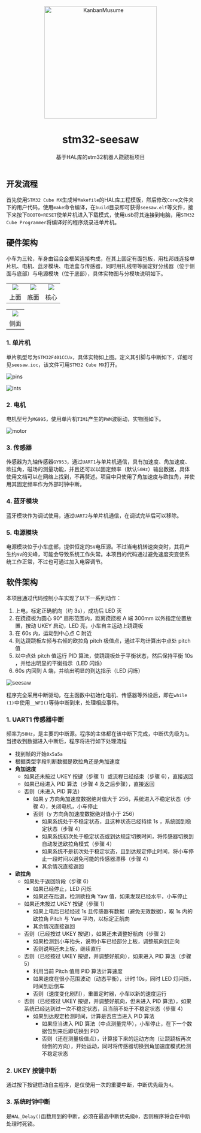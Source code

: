 <div align="center">
  <img src="imgs/head.png" width = "300" height = "300" alt="KanbanMusume"><br>
  <h1>stm32-seesaw</h1>
  基于HAL库的stm32机器人跷跷板项目<br><br>
</div>

## 开发流程
首先使用`STM32 Cube MX`生成带`Makefile`的HAL库工程模版，然后修改`Core`文件夹下的用户代码，使用`make`命令编译，在`build`目录即可获得`seesaw.elf`等文件，接下来按下`BOOT0+RESET`使单片机进入下载模式，使用usb将其连接到电脑，用`STM32 Cube Programmer`将编译好的程序烧录进单片机。

## 硬件架构
小车为三轮，车身由铝合金框架连接构成，在其上固定有面包板，用杜邦线连接单片机、电机、蓝牙模块、电池盒与传感器，同时用扎线带等固定好分线器（位于侧面与底部）与电源模块（位于底部），具体实物图与分模块说明如下。

<table>
	<tr>
		<td align="center"><img src="imgs/car_above.jpg"></td>
		<td align="center"><img src="imgs/car_below.jpg"></td>
        <td align="center"><img src="imgs/car_core.jpg"></td>
	</tr>
    <tr>
		<td align="center">上面</td>
		<td align="center">底面</td>
        <td align="center">核心</td>
	</tr>
</table>
<table>
	<tr>
		<td align="center"><img src="imgs/car_side.jpg"></td>
	</tr>
    <tr>
		<td align="center">侧面</td>
	</tr>
</table>

### 1. 单片机
单片机型号为`STM32F401CCUx`，具体实物如上图。定义其引脚与中断如下，详细可见`seesaw.ioc`，该文件可用`STM32 Cube MX`打开。

![pins](imgs/pins.jpg)

![ints](imgs/ints.jpg)

### 2. 电机
电机型号为`MG995`，使用单片机`TIM1`产生的`PWM`波驱动，实物图如下。

![motor](imgs/motor.jpg)

### 3. 传感器
传感器为九轴传感器`GY953`，通过`UART1`与单片机通信，具有加速度、角加速度、欧拉角，磁场的测量功能，并且还可以以固定频率（默认`50Hz`）输出数据，具体使用文档可以在网络上找到，不再赘述。项目中只使用了角加速度与欧拉角，并使用其固定频率作为外部时钟中断。

### 4. 蓝牙模块
蓝牙模块作为调试使用，通过`UART2`与单片机通信，在调试完毕后可以移除。

### 5. 电源模块
电源模块位于小车底部，提供恒定的`5V`电压源。不过当电机转速突变时，其将产生约`9V`的尖峰，可能会导致系统工作失常。本项目的代码通过避免速度突变使系统工作正常，不过也可通过加入电容调节。

## 软件架构
本项目通过代码控制小车实现了以下一系列动作：
1. 上电，标定正确航向（约 3s），成功后 LED 灭
2. 在跷跷板为圆心 90° 扇形范围内，距离跷跷板 A 端 300mm 以外指定位置放置，按动 UKEY 启动，LED 亮，小车自主运动上跷跷板
3. 在 60s 内，运动到中心点 C 附近
4. 到达跷跷板左倾与右倾的欧拉角 pitch 极值点，通过平均计算出中点处 pitch 值
5. 以中点处 pitch 值运行 PID 算法，使跷跷板处于平衡状态，然后保持平衡 10s ，并给出明显的平衡指示（LED 闪烁）
6.  60s 内回到 A 端，并给出明显的到达指示（LED 闪烁）

![seesaw](imgs/seesaw.png)

程序完全采用中断驱动，在主函数中初始化电机、传感器等外设后，即在`while (1)`中使用`__WFI()`等待中断到来，处理相应事件。

### 1. UART1 传感器中断
频率为`50Hz`，是主要的中断源。程序的主体都在该中断下完成，中断优先级为`1`。当接收到数据进入中断后，程序将进行如下处理流程
- 找到帧的开始`0x5a5a`
- 根据类型字段判断数据是欧拉角还是角加速度
- **角加速度**
	- 如果还未按过 UKEY 按键（步骤 1）或流程已经结束（步骤 6），直接返回
	- 如果已经进入 PID 算法（步骤 4 及之后步骤），直接返回
	- 否则（未进入 PID 算法）
		- 如果 y 方向角加速度数据绝对值大于 256，系统进入不稳定状态（步骤 4），关闭电机，小车停止
		- 否则（y 方向角加速度数据绝对值小于 256）
			- 如果系统处于不稳定状态，且这种状态已经持续 1s ，系统回到稳定状态（步骤 4）
			- 如果系统初次处于稳定状态或到达规定切换时间，将传感器切换到自动发送欧拉角模式（步骤 4）
			- 如果系统不是初次处于稳定状态，且到达规定停止时间，将小车停止一段时间以避免可能的传感器漂移（步骤 4）
			- 其余情况直接返回
- **欧拉角**
	- 如果处于返回阶段（步骤 6）
		- 如果已经停止，LED 闪烁
		- 如果还在后退，检测欧拉角 Yaw 值，如果发现已经水平，小车停止
	- 如果还未按过 UKEY 按键（步骤 1）
		- 如果上电后已经经过 1s 且传感器有数据（避免无效数据），取 1s 内的欧拉角 Pitch 与 Yaw 平均，以标定正航向
		- 其余情况直接返回
	- 否则（已经按过 UKEY 按键），如果还未调整好航向（步骤 2）
		- 如果检测到小车抬头，说明小车已经部分上板，调整航向到正向
		- 否则说明还未上板，继续直行
	- 否则（已经按过 UKEY 按键，并调整好航向），如果进入 PID 算法（步骤 5）
		- 利用当前 Pitch 值用 PID 算法计算速度
		- 如果速度在很小范围波动（动态平衡），计时 10s，同时 LED 灯闪烁，时间到后倒车
		- 否则（速度变化剧烈），重置定时器，小车以新的速度运行
	- 否则（已经按过 UKEY 按键，并调整好航向，但未进入 PID 算法），如果系统已经达到过一次不稳定状态，且当前不处于不稳定状态（步骤 4）
		- 如果到达规定检测时间，计算是否应当进入 PID 算法
			- 如果应当进入 PID 算法（中点测量完毕），小车停止，在下一个数据包到来后即切换到 PID
			- 否则（还在测量极值点），计算接下来的运动方向（让跷跷板再次倾倒的方向），开始运动，同时将传感器切换到角加速度模式检测不稳定状态

### 2. UKEY 按键中断
通过按下按键启动自主程序，是仅使用一次的重要中断，中断优先级为`4`。

### 3. 系统时钟中断
是`HAL_Delay()`函数用到的中断，必须在最高中断优先级`0`，否则程序将会在中断处理时死锁。